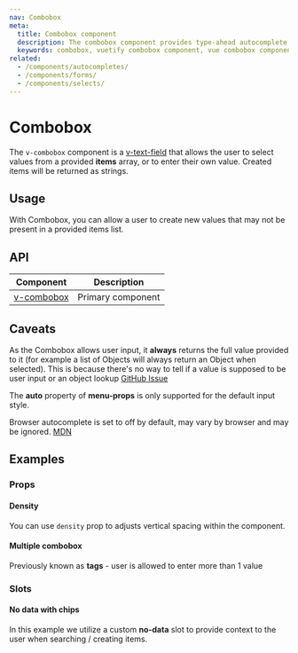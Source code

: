 ```yaml
---
nav: Combobox
meta:
  title: Combobox component
  description: The combobox component provides type-ahead autocomplete functionality and allows users to provide a custom values beyond the provided list of options.
  keywords: combobox, vuetify combobox component, vue combobox component
related:
  - /components/autocompletes/
  - /components/forms/
  - /components/selects/
---
```


# Combobox

The `v-combobox` component is a [v-text-field](/components/text-fields) that allows the user to select values from a provided **items** array, or to enter their own value. Created items will be returned as strings.

## Usage

With Combobox, you can allow a user to create new values that may not be present in a provided items list.

<usage name="v-combobox" />

<entry />

## API

| Component | Description |
| - | - |
| [v-combobox](/api/v-combobox/) | Primary component |

<api-inline hide-links />

## Caveats

<alert type="error">

  As the Combobox allows user input, it **always** returns the full value provided to it (for example a list of Objects will always return an Object when selected). This is because there's no way to tell if a value is supposed to be user input or an object lookup [GitHub Issue](https://github.com/vuetifyjs/vuetify/issues/5479)

</alert>

<alert type="warning">

  The **auto** property of **menu-props** is only supported for the default input style.

</alert>

<alert type="info">

  Browser autocomplete is set to off by default, may vary by browser and may be ignored. [MDN](https://developer.mozilla.org/en-US/docs/Web/Security/Securing_your_site/Turning_off_form_autocompletion)

</alert>

## Examples

### Props

#### Density

You can use `density` prop to adjusts vertical spacing within the component.

<example file="v-combobox/prop-density" />

#### Multiple combobox

Previously known as **tags** - user is allowed to enter more than 1 value

<example file="v-combobox/prop-multiple" />

### Slots

#### No data with chips

In this example we utilize a custom **no-data** slot to provide context to the user when searching / creating items.

<example file="v-combobox/slot-no-data" />
